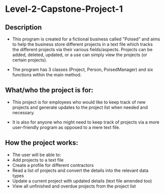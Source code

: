 # Level-2-Capstone-Project-1

## Description

* This program is created for a fictional business called "Poised" and aims to help the business store different projects in a text file which tracks the different projects via their various fields/aspects. Projects can be added, deleted, updated, or a use can simply view the projects (or certain projects).

* The program has 3 classes (Project, Person, PoisedManager) and six functions within the main method.

## What/who the project is for:

* This project is for employees who would like to keep track of new projects and generate updates to the project list when needed and necessary.

* It is also for anyone who might need to keep track of projects via a more user-friendly program as opposed to a mere text file.

## How the project works:

* The user will be able to:
* Add projects to a text file
* Create a profile for different contractors
* Read a list of projects and convert the details into the relevant data types
* Update a current project with updated details (text file amended too)
* View all unfinished and overdue projects from the project list
